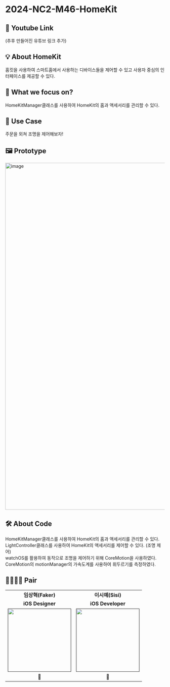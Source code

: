 # 2024-NC2-M46-HomeKit
## 🎥 Youtube Link
(추후 만들어진 유튜브 링크 추가)

## 💡 About HomeKit
홈킷을 사용하여 스마트홈에서 사용하는 디바이스들을 제어할 수 있고 사용자 중심의 인터페이스를 제공할 수 있다.

## 🎯 What we focus on?
HomeKitManager클래스를 사용하여 HomeKit의 홈과 액세서리를 관리할 수 있다.

## 💼 Use Case
주문을 외쳐 조명을 제어해보자!

## 🖼️ Prototype
<img width="1098" alt="image" src="https://github.com/DeveloperAcademy-POSTECH/2024-NC2-M46-HomeKit/assets/134616474/c42a03b4-d940-4e88-8536-153b24df471c">

## 🛠️ About Code
HomeKitManager클래스를 사용하여 HomeKit의 홈과 액세서리를 관리할 수 있다.</br>
LightController클래스를 사용하여 HomeKit의 액세서리를 제어할 수 있다. (조명 제어)</br>
watchOS를 활용하여 동작으로 조명을 제어하기 위해 CoreMotion을 사용하였다.</br>
CoreMotion의 motionManager의 가속도계를 사용하여 휘두르기를 측정하였다. </br>

## 👩‍👩‍👧‍👧 Pair


<table>
  <tbody>
    <tr>
      <td colspan="1" align="center"><b>임상혁(Faker)</b></td>
      <td colspan="1" align="center"><b>이시예(Sisi)</b></td>
    </tr>
     <tr>
      <td colspan="1" align="center"><b>iOS Designer</b></td>
      <td colspan="1" align="center"><b>iOS Developer</b></td>
    </tr>
    <tr>
      <td align="center"><a href=""><img src="https://github.com/DeveloperAcademy-POSTECH/2024-MC2-M17-Kodari/assets/108053426/e3f6c592-6443-43d4-9e57-b55aa48ed070" width="200px;" alt=""/><br /><sub><b></b></sub></a></td>
      <td align="center"><a href=""><img src="https://github.com/DeveloperAcademy-POSTECH/2024_NC2_HomeKit/assets/134616474/f058fbbd-0fc4-479c-8ede-f6c7d94dcedd" width="200px;" alt=""/><br /><sub><b></b></sub></a></td>
    </tr>
    <tr>
      <td colspan="1" align="center"><b>📱</b></td>
      <td colspan="1" align="center"><b>🦁</b></td>
    </tr>
  </tbody>
</table>
